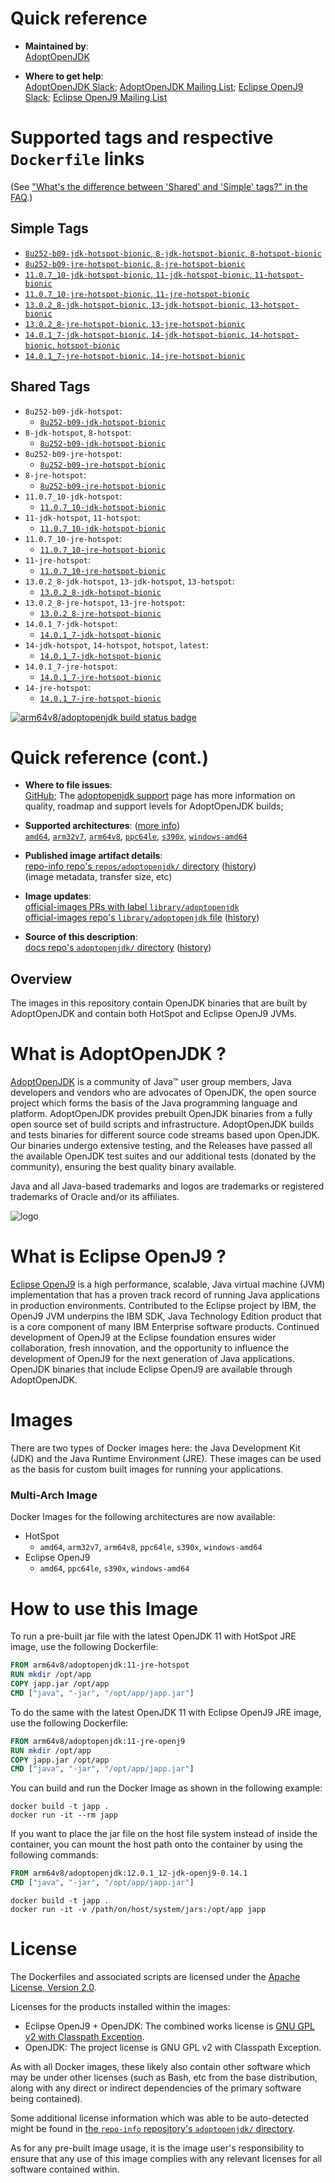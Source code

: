 <!--

********************************************************************************

WARNING:

    DO NOT EDIT "adoptopenjdk/README.md"

    IT IS AUTO-GENERATED

    (from the other files in "adoptopenjdk/" combined with a set of templates)

********************************************************************************

-->

# Quick reference

-	**Maintained by**:  
	[AdoptOpenJDK](https://github.com/AdoptOpenJDK/openjdk-docker)

-	**Where to get help**:  
	[AdoptOpenJDK Slack](https://adoptopenjdk.net/slack.html); [AdoptOpenJDK Mailing List](https://mail.openjdk.java.net/mailman/listinfo/adoption-discuss); [Eclipse OpenJ9 Slack](https://www.eclipse.org/openj9/oj9_joinslack.html); [Eclipse OpenJ9 Mailing List](https://dev.eclipse.org/mailman/listinfo/openj9-dev)

# Supported tags and respective `Dockerfile` links

(See ["What's the difference between 'Shared' and 'Simple' tags?" in the FAQ](https://github.com/docker-library/faq#whats-the-difference-between-shared-and-simple-tags).)

## Simple Tags

-	[`8u252-b09-jdk-hotspot-bionic`, `8-jdk-hotspot-bionic`, `8-hotspot-bionic`](https://github.com/AdoptOpenJDK/openjdk-docker/blob/f104ef0fd80dc1d8e2b796a80f00512ab06a1465/8/jdk/ubuntu/Dockerfile.hotspot.releases.full)
-	[`8u252-b09-jre-hotspot-bionic`, `8-jre-hotspot-bionic`](https://github.com/AdoptOpenJDK/openjdk-docker/blob/f104ef0fd80dc1d8e2b796a80f00512ab06a1465/8/jre/ubuntu/Dockerfile.hotspot.releases.full)
-	[`11.0.7_10-jdk-hotspot-bionic`, `11-jdk-hotspot-bionic`, `11-hotspot-bionic`](https://github.com/AdoptOpenJDK/openjdk-docker/blob/f104ef0fd80dc1d8e2b796a80f00512ab06a1465/11/jdk/ubuntu/Dockerfile.hotspot.releases.full)
-	[`11.0.7_10-jre-hotspot-bionic`, `11-jre-hotspot-bionic`](https://github.com/AdoptOpenJDK/openjdk-docker/blob/f104ef0fd80dc1d8e2b796a80f00512ab06a1465/11/jre/ubuntu/Dockerfile.hotspot.releases.full)
-	[`13.0.2_8-jdk-hotspot-bionic`, `13-jdk-hotspot-bionic`, `13-hotspot-bionic`](https://github.com/AdoptOpenJDK/openjdk-docker/blob/3b28dd3fb7230f208ed49da507432a01741b1259/13/jdk/ubuntu/Dockerfile.hotspot.releases.full)
-	[`13.0.2_8-jre-hotspot-bionic`, `13-jre-hotspot-bionic`](https://github.com/AdoptOpenJDK/openjdk-docker/blob/3b28dd3fb7230f208ed49da507432a01741b1259/13/jre/ubuntu/Dockerfile.hotspot.releases.full)
-	[`14.0.1_7-jdk-hotspot-bionic`, `14-jdk-hotspot-bionic`, `14-hotspot-bionic`, `hotspot-bionic`](https://github.com/AdoptOpenJDK/openjdk-docker/blob/2fb3fcc43ea049fd4bd020910e23ecdf492deb58/14/jdk/ubuntu/Dockerfile.hotspot.releases.full)
-	[`14.0.1_7-jre-hotspot-bionic`, `14-jre-hotspot-bionic`](https://github.com/AdoptOpenJDK/openjdk-docker/blob/2fb3fcc43ea049fd4bd020910e23ecdf492deb58/14/jre/ubuntu/Dockerfile.hotspot.releases.full)

## Shared Tags

-	`8u252-b09-jdk-hotspot`:
	-	[`8u252-b09-jdk-hotspot-bionic`](https://github.com/AdoptOpenJDK/openjdk-docker/blob/f104ef0fd80dc1d8e2b796a80f00512ab06a1465/8/jdk/ubuntu/Dockerfile.hotspot.releases.full)
-	`8-jdk-hotspot`, `8-hotspot`:
	-	[`8u252-b09-jdk-hotspot-bionic`](https://github.com/AdoptOpenJDK/openjdk-docker/blob/f104ef0fd80dc1d8e2b796a80f00512ab06a1465/8/jdk/ubuntu/Dockerfile.hotspot.releases.full)
-	`8u252-b09-jre-hotspot`:
	-	[`8u252-b09-jre-hotspot-bionic`](https://github.com/AdoptOpenJDK/openjdk-docker/blob/f104ef0fd80dc1d8e2b796a80f00512ab06a1465/8/jre/ubuntu/Dockerfile.hotspot.releases.full)
-	`8-jre-hotspot`:
	-	[`8u252-b09-jre-hotspot-bionic`](https://github.com/AdoptOpenJDK/openjdk-docker/blob/f104ef0fd80dc1d8e2b796a80f00512ab06a1465/8/jre/ubuntu/Dockerfile.hotspot.releases.full)
-	`11.0.7_10-jdk-hotspot`:
	-	[`11.0.7_10-jdk-hotspot-bionic`](https://github.com/AdoptOpenJDK/openjdk-docker/blob/f104ef0fd80dc1d8e2b796a80f00512ab06a1465/11/jdk/ubuntu/Dockerfile.hotspot.releases.full)
-	`11-jdk-hotspot`, `11-hotspot`:
	-	[`11.0.7_10-jdk-hotspot-bionic`](https://github.com/AdoptOpenJDK/openjdk-docker/blob/f104ef0fd80dc1d8e2b796a80f00512ab06a1465/11/jdk/ubuntu/Dockerfile.hotspot.releases.full)
-	`11.0.7_10-jre-hotspot`:
	-	[`11.0.7_10-jre-hotspot-bionic`](https://github.com/AdoptOpenJDK/openjdk-docker/blob/f104ef0fd80dc1d8e2b796a80f00512ab06a1465/11/jre/ubuntu/Dockerfile.hotspot.releases.full)
-	`11-jre-hotspot`:
	-	[`11.0.7_10-jre-hotspot-bionic`](https://github.com/AdoptOpenJDK/openjdk-docker/blob/f104ef0fd80dc1d8e2b796a80f00512ab06a1465/11/jre/ubuntu/Dockerfile.hotspot.releases.full)
-	`13.0.2_8-jdk-hotspot`, `13-jdk-hotspot`, `13-hotspot`:
	-	[`13.0.2_8-jdk-hotspot-bionic`](https://github.com/AdoptOpenJDK/openjdk-docker/blob/3b28dd3fb7230f208ed49da507432a01741b1259/13/jdk/ubuntu/Dockerfile.hotspot.releases.full)
-	`13.0.2_8-jre-hotspot`, `13-jre-hotspot`:
	-	[`13.0.2_8-jre-hotspot-bionic`](https://github.com/AdoptOpenJDK/openjdk-docker/blob/3b28dd3fb7230f208ed49da507432a01741b1259/13/jre/ubuntu/Dockerfile.hotspot.releases.full)
-	`14.0.1_7-jdk-hotspot`:
	-	[`14.0.1_7-jdk-hotspot-bionic`](https://github.com/AdoptOpenJDK/openjdk-docker/blob/2fb3fcc43ea049fd4bd020910e23ecdf492deb58/14/jdk/ubuntu/Dockerfile.hotspot.releases.full)
-	`14-jdk-hotspot`, `14-hotspot`, `hotspot`, `latest`:
	-	[`14.0.1_7-jdk-hotspot-bionic`](https://github.com/AdoptOpenJDK/openjdk-docker/blob/2fb3fcc43ea049fd4bd020910e23ecdf492deb58/14/jdk/ubuntu/Dockerfile.hotspot.releases.full)
-	`14.0.1_7-jre-hotspot`:
	-	[`14.0.1_7-jre-hotspot-bionic`](https://github.com/AdoptOpenJDK/openjdk-docker/blob/2fb3fcc43ea049fd4bd020910e23ecdf492deb58/14/jre/ubuntu/Dockerfile.hotspot.releases.full)
-	`14-jre-hotspot`:
	-	[`14.0.1_7-jre-hotspot-bionic`](https://github.com/AdoptOpenJDK/openjdk-docker/blob/2fb3fcc43ea049fd4bd020910e23ecdf492deb58/14/jre/ubuntu/Dockerfile.hotspot.releases.full)

[![arm64v8/adoptopenjdk build status badge](https://img.shields.io/jenkins/s/https/doi-janky.infosiftr.net/job/multiarch/job/arm64v8/job/adoptopenjdk.svg?label=arm64v8/adoptopenjdk%20%20build%20job)](https://doi-janky.infosiftr.net/job/multiarch/job/arm64v8/job/adoptopenjdk/)

# Quick reference (cont.)

-	**Where to file issues**:  
	[GitHub](https://github.com/AdoptOpenJDK/openjdk-docker/issues); The [adoptopenjdk support](https://adoptopenjdk.net/support.html) page has more information on quality, roadmap and support levels for AdoptOpenJDK builds;

-	**Supported architectures**: ([more info](https://github.com/docker-library/official-images#architectures-other-than-amd64))  
	[`amd64`](https://hub.docker.com/r/amd64/adoptopenjdk/), [`arm32v7`](https://hub.docker.com/r/arm32v7/adoptopenjdk/), [`arm64v8`](https://hub.docker.com/r/arm64v8/adoptopenjdk/), [`ppc64le`](https://hub.docker.com/r/ppc64le/adoptopenjdk/), [`s390x`](https://hub.docker.com/r/s390x/adoptopenjdk/), [`windows-amd64`](https://hub.docker.com/r/winamd64/adoptopenjdk/)

-	**Published image artifact details**:  
	[repo-info repo's `repos/adoptopenjdk/` directory](https://github.com/docker-library/repo-info/blob/master/repos/adoptopenjdk) ([history](https://github.com/docker-library/repo-info/commits/master/repos/adoptopenjdk))  
	(image metadata, transfer size, etc)

-	**Image updates**:  
	[official-images PRs with label `library/adoptopenjdk`](https://github.com/docker-library/official-images/pulls?q=label%3Alibrary%2Fadoptopenjdk)  
	[official-images repo's `library/adoptopenjdk` file](https://github.com/docker-library/official-images/blob/master/library/adoptopenjdk) ([history](https://github.com/docker-library/official-images/commits/master/library/adoptopenjdk))

-	**Source of this description**:  
	[docs repo's `adoptopenjdk/` directory](https://github.com/docker-library/docs/tree/master/adoptopenjdk) ([history](https://github.com/docker-library/docs/commits/master/adoptopenjdk))

## Overview

The images in this repository contain OpenJDK binaries that are built by AdoptOpenJDK and contain both HotSpot and Eclipse OpenJ9 JVMs.

# What is AdoptOpenJDK ?

[AdoptOpenJDK](https://adoptopenjdk.net/) is a community of Java™ user group members, Java developers and vendors who are advocates of OpenJDK, the open source project which forms the basis of the Java programming language and platform. AdoptOpenJDK provides prebuilt OpenJDK binaries from a fully open source set of build scripts and infrastructure. AdoptOpenJDK builds and tests binaries for different source code streams based upon OpenJDK. Our binaries undergo extensive testing, and the Releases have passed all the available OpenJDK test suites and our additional tests (donated by the community), ensuring the best quality binary available.

Java and all Java-based trademarks and logos are trademarks or registered trademarks of Oracle and/or its affiliates.

![logo](https://raw.githubusercontent.com/docker-library/docs/0db0af87e256d941bf011e3b5b06ca4a8edb6b84/adoptopenjdk/logo.png)

# What is Eclipse OpenJ9 ?

[Eclipse OpenJ9](https://www.eclipse.org/openj9/) is a high performance, scalable, Java virtual machine (JVM) implementation that has a proven track record of running Java applications in production environments. Contributed to the Eclipse project by IBM, the OpenJ9 JVM underpins the IBM SDK, Java Technology Edition product that is a core component of many IBM Enterprise software products. Continued development of OpenJ9 at the Eclipse foundation ensures wider collaboration, fresh innovation, and the opportunity to influence the development of OpenJ9 for the next generation of Java applications. OpenJDK binaries that include Eclipse OpenJ9 are available through AdoptOpenJDK.

# Images

There are two types of Docker images here: the Java Development Kit (JDK) and the Java Runtime Environment (JRE). These images can be used as the basis for custom built images for running your applications.

### Multi-Arch Image

Docker Images for the following architectures are now available:

-	HotSpot
	-	`amd64`, `arm32v7`, `arm64v8`, `ppc64le`, `s390x`, `windows-amd64`
-	Eclipse OpenJ9
	-	`amd64`, `ppc64le`, `s390x`, `windows-amd64`

# How to use this Image

To run a pre-built jar file with the latest OpenJDK 11 with HotSpot JRE image, use the following Dockerfile:

```dockerfile
FROM arm64v8/adoptopenjdk:11-jre-hotspot
RUN mkdir /opt/app
COPY japp.jar /opt/app
CMD ["java", "-jar", "/opt/app/japp.jar"]
```

To do the same with the latest OpenJDK 11 with Eclipse OpenJ9 JRE image, use the following Dockerfile:

```dockerfile
FROM arm64v8/adoptopenjdk:11-jre-openj9
RUN mkdir /opt/app
COPY japp.jar /opt/app
CMD ["java", "-jar", "/opt/app/japp.jar"]
```

You can build and run the Docker Image as shown in the following example:

```console
docker build -t japp .
docker run -it --rm japp
```

If you want to place the jar file on the host file system instead of inside the container, you can mount the host path onto the container by using the following commands:

```dockerfile
FROM arm64v8/adoptopenjdk:12.0.1_12-jdk-openj9-0.14.1
CMD ["java", "-jar", "/opt/app/japp.jar"]
```

```console
docker build -t japp .
docker run -it -v /path/on/host/system/jars:/opt/app japp
```

# License

The Dockerfiles and associated scripts are licensed under the [Apache License, Version 2.0](http://www.apache.org/licenses/LICENSE-2.0.html).

Licenses for the products installed within the images:

-	Eclipse OpenJ9 + OpenJDK: The combined works license is [GNU GPL v2 with Classpath Exception](http://openjdk.java.net/legal/gplv2+ce.html).
-	OpenJDK: The project license is GNU GPL v2 with Classpath Exception.

As with all Docker images, these likely also contain other software which may be under other licenses (such as Bash, etc from the base distribution, along with any direct or indirect dependencies of the primary software being contained).

Some additional license information which was able to be auto-detected might be found in [the `repo-info` repository's `adoptopenjdk/` directory](https://github.com/docker-library/repo-info/tree/master/repos/adoptopenjdk).

As for any pre-built image usage, it is the image user's responsibility to ensure that any use of this image complies with any relevant licenses for all software contained within.
